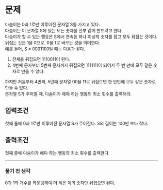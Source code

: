 # 문제
다솜이는 0과 1로만 이루어진 문자열 S를 가지고 있다.  
다솜이는 이 문자열 S에 있는 모든 숫자를 전부 같게 만드려고 한다.  
다솜이가 할 수 있는 행동은 S에서 연속된 하나 이상의 숫자를 잡고 모두 뒤집는 것이다.  
뒤집는 것은 1을 0으로, 0을 1로 바꾸는 것을 의미한다.   
예를 들어, S = 0001100일 때는 다음과 같다.  
  
  1. 전체를 뒤집으면 1110011이 된다.  
  2. 4번째 문자부터 5번째 문자까지 뒤집으면 1111111이 되어서 두 번 만에 모두 같은 숫자로 만들 수 있다.  
  
하지만 처음부터 4번째, 5번째 문자열 00을 11로 뒤집으면 한 번만에 모두 같은 숫자로 만들 수 있다.   
문자열 S가 주어질 때, 다솜이가 해야 하는 행동의 최소 횟수를 출력해라.  
  
## 입력조건
첫째 줄에 0과 1로만 이루어진 문자열 S가 주어진다. S의 길이는 100만 보다 작다.  
  
## 출력조건
첫째 줄에 다솜이가 해야 하는 행동의 최소 횟수를 출력한다.  

----

### 풀기 전 생각
0과 1의 개수를 카운팅하여 더 적은 쪽의 숫자만 뒤집으면 된다.
